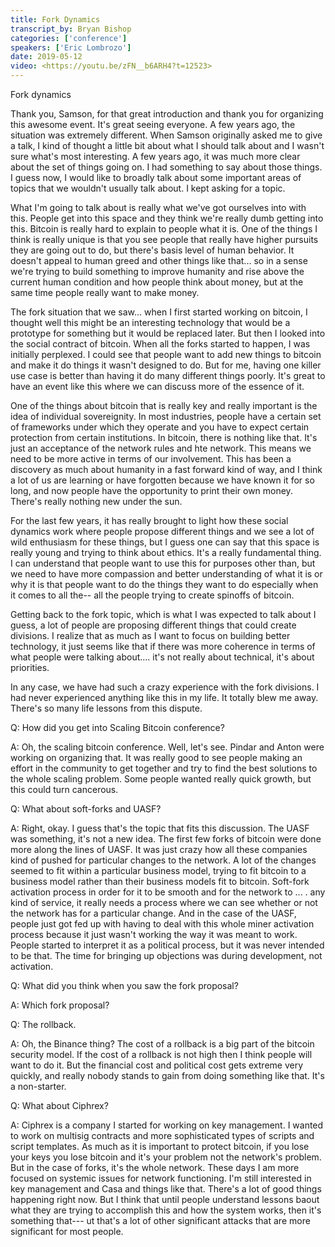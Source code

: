 ```yaml
---
title: Fork Dynamics
transcript_by: Bryan Bishop
categories: ['conference']
speakers: ['Eric Lombrozo']
date: 2019-05-12
video: <https://youtu.be/zFN__b6ARH4?t=12523>
---
```


Fork dynamics

Thank you, Samson, for that great introduction and thank you for organizing this awesome event. It's great seeing everyone. A few years ago, the situation was extremely different. When Samson originally asked me to give a talk, I kind of thought a little bit about what I should talk about and I wasn't sure what's most interesting. A few years ago, it was much more clear about the set of things going on. I had something to say about those things. I guess now, I would like to broadly talk about some important areas of topics that we wouldn't usually talk about. I kept asking for a topic.

What I'm going to talk about is really what we've got ourselves into with this. People get into this space and they think we're really dumb getting into this. Bitcoin is really hard to explain to people what it is. One of the things I think is really unique is that you see people that really have higher pursuits they are going out to do, but there's basis level of human behavior. It doesn't appeal to human greed and other things like that... so in a sense we're trying to build something to improve humanity and rise above the current human condition and how people think about money, but at the same time people really want to make money.

The fork situation that we saw... when I first started working on bitcoin, I thought well this might be an interesting technology that would be a prototype for something but it would be replaced later. But then I looked into the social contract of bitcoin. When all the forks started to happen, I was initially perplexed. I could see that people want to add new things to bitcoin and make it do things it wasn't designed to do. But for me, having one killer use case is better than having it do many different things poorly. It's great to have an event like this where we can discuss more of the essence of it.

One of the things about bitcoin that is really key and really important is the idea of individual sovereignity. In most industries, people have a certain set of frameworks under which they operate and you have to expect certain protection from certain institutions. In bitcoin, there is nothing like that. It's just an acceptance of the network rules and hte network. This means we need to be more active in terms of our involvement. This has been a discovery as much about humanity in a fast forward kind of way, and I think a lot of us are learning or have forgotten because we have known it for so long, and now people have the opportunity to print their own money. There's really nothing new under the sun.

For the last few years, it has really brought to light how these social dynamics work where people propose different things and we see a lot of wild enthusiasm for these things, but I guess one can say that this space is really young and trying to think about ethics. It's a really fundamental thing. I can understand that people want to use this for purposes other than, but we need to have more compassion and better understanding of what it is or why it is that people want to do the things they want to do especially when it comes to all the-- all the people trying to create spinoffs of bitcoin.

Getting back to the fork topic, which is what I was expected to talk about I guess, a lot of people are proposing different things that could create divisions. I realize that as much as I want to focus on building better technology, it just seems like that if there was more coherence in terms of what people were talking about.... it's not really about technical, it's about priorities.

In any case, we have had such a crazy experience with the fork divisions. I had never experienced anything like this in my life. It totally blew me away. There's so many life lessons from this dispute.

Q: How did you get into Scaling Bitcoin conference?

A: Oh, the scaling bitcoin conference. Well, let's see. Pindar and Anton were working on organizing that. It was really good to see people making an effort in the community to get together and try to find the best solutions to the whole scaling problem. Some people wanted really quick growth, but this could turn cancerous.

Q: What about soft-forks and UASF?

A: Right, okay. I guess that's the topic that fits this discussion. The UASF was something, it's not a new idea. The first few forks of bitcoin were done more along the lines of UASF. It was just crazy how all these companies kind of pushed for particular changes to the network. A lot of the changes seemed to fit within a particular business model, trying to fit bitcoin to a business model rather than their business models fit to bitcoin. Soft-fork activation process in order for it to be smooth and for the network to ... . any kind of service, it really needs a process where we can see whether or not the network has for a particular change. And in the case of the UASF, people just got fed up with having to deal with this whole miner activation process because it just wasn't working the way it was meant to work. People started to interpret it as a political process, but it was never intended to be that. The time for bringing up objections was during development, not activation.

Q: What did you think when you saw the fork proposal?

A: Which fork proposal?

Q: The rollback.

A: Oh, the Binance thing? The cost of a rollback is a big part of the bitcoin security model. If the cost of a rollback is not high then I think people will want to do it. But the financial cost and political cost gets extreme very quickly, and really nobody stands to gain from doing something like that. It's a non-starter.

Q: What about Ciphrex?

A: Ciphrex is a company I started for working on key management. I wanted to work on multisig contracts and more sophisticated types of scripts and script templates. As much as it is important to protect bitcoin, if you lose your keys you lose bitcoin and it's your problem not the network's problem. But in the case of forks, it's the whole network. These days I am more focused on systemic issues for network functioning. I'm still interested in key management and Casa and things like that. There's a lot of good things happening right now. But I think that until people understand lessons baout what they are trying to accomplish this and how the system works, then it's something that--- ut that's a lot of other significant attacks that are more significant for most people.



